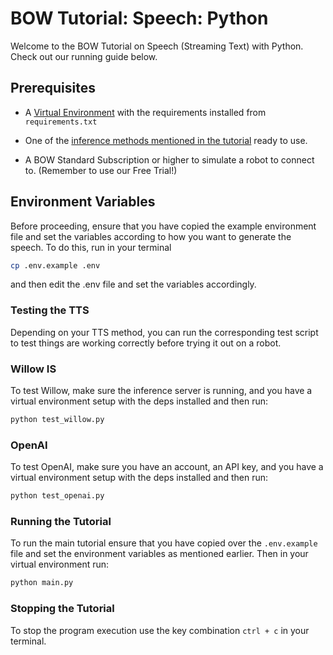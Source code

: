 # BOW Tutorial: Speech: Python 

Welcome to the BOW Tutorial on Speech (Streaming Text) with Python. Check out our running guide below.

## Prerequisites

- A [Virtual Environment](https://docs.bow.software/tutorials/tutorial_resources/python/venv) with the requirements installed from `requirements.txt`

- One of the [inference methods mentioned in the tutorial](https://docs.bow.software/tutorials/tutorial_1/step_6#generating-the-tts-voice) ready to use.

- A BOW Standard Subscription or higher to simulate a robot to connect to. (Remember to use our Free Trial!)

## Environment Variables

Before proceeding, ensure that you have copied the example environment file and set the variables according to how you want to generate the speech. To do this, run in your terminal
```bash
cp .env.example .env
```
and then edit the .env file and set the variables accordingly. 


### Testing the TTS

Depending on your TTS method, you can run the corresponding test script to test things are working correctly before trying it out on a robot.

### Willow IS

To test Willow, make sure the inference server is running, and you have a virtual environment setup with the deps installed and then run:
```bash
python test_willow.py
```

### OpenAI

To test OpenAI, make sure you have an account, an API key, and you have a virtual environment setup with the deps installed and then run:
```bash
python test_openai.py
```

### Running the Tutorial

To run the main tutorial ensure that you have copied over the `.env.example` file and set the environment variables as mentioned earlier. Then in your virtual environment run:

```bash
python main.py
```

### Stopping the Tutorial

To stop the program execution use the key combination `ctrl + c` in your terminal.